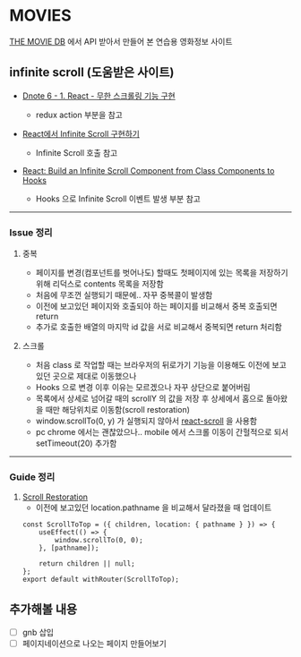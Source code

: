 # MOVIES

[THE MOVIE DB](https://developers.themoviedb.org/3/getting-started/introduction) 에서 API 받아서 만들어 본 연습용 영화정보 사이트


## infinite scroll (도움받은 사이트)

- [Dnote 6 - 1. React - 무한 스크롤링 기능 구현](https://velog.io/@killi8n/Dnote-6-1.-React-%EB%AC%B4%ED%95%9C-%EC%8A%A4%ED%81%AC%EB%A1%A4%EB%A7%81-%EA%B8%B0%EB%8A%A5-%EA%B5%AC%ED%98%84.-79jmep7xes)
    - redux action 부분을 참고
    
    
- [React에서 Infinite Scroll 구현하기](https://medium.com/@ghur2002/react%EC%97%90%EC%84%9C-infinite-scroll-%EA%B5%AC%ED%98%84%ED%95%98%EA%B8%B0-128d64ea24b5)
    - Infinite Scroll 호출 참고


- [React: Build an Infinite Scroll Component from Class Components to Hooks](https://medium.com/@sligaralex/react-build-an-infinite-scroll-component-from-class-components-to-hooks-649107116add)
    - Hooks 으로 Infinite Scroll 이벤트 발생 부분 참고

- - -
 ### Issue 정리
 1. 중복
     * 페이지를 변경(컴포넌트를 벗어나도) 할때도 첫페이지에 있는 목록을 저장하기 위해 리덕스로 contents 목록을 저장함
     * 처음에 무조껀 실행되기 때문에.. 자꾸 중복콜이 발생함
     * 이전에 보고있던 페이지와 호출되야 하는 페이지를 비교해서 중복 호출되면 return
     * 추가로 호출한 배열의 마지막 id 값을 서로 비교해서 중복되면 return 처리함
     
 2. 스크롤
    * 처음 class 로 작업할 때는 브라우저의 뒤로가기 기능을 이용해도 이전에 보고 있던 곳으로 제대로 이동했으나
    * Hooks 으로 변경 이후 이유는 모르겠으나 자꾸 상단으로 붙어버림
    * 목록에서 상세로 넘어갈 때의 scrollY 의 값을 저장 후 상세에서 홈으로 돌아왔을 때만 해당위치로 이동함(scroll restoration)
    * window.scrollTo(0, y) 가 실행되지 않아서 [react-scroll](https://github.com/fisshy/react-scroll) 을 사용함
    * pc chrome 에서는 괜찮았으나.. mobile 에서 스크롤 이동이 간헐적으로 되서 setTimeout(20) 추가함

 - - -
 ### Guide 정리
 1. [Scroll Restoration](https://github.com/ReactTraining/react-router/blob/master/packages/react-router-dom/docs/guides/scroll-restoration.md)
    - 이전에 보고있던 location.pathname 을 비교해서 달라졌을 때 업데이트
    ```
    const ScrollToTop = ({ children, location: { pathname } }) => {
        useEffect(() => {
            window.scrollTo(0, 0);
        }, [pathname]);
        
        return children || null;
    };
    export default withRouter(ScrollToTop);
    ```
     
 ## 추가해볼 내용
 - [ ] gnb 삽입
 - [ ] 페이지네이션으로 나오는 페이지 만들어보기